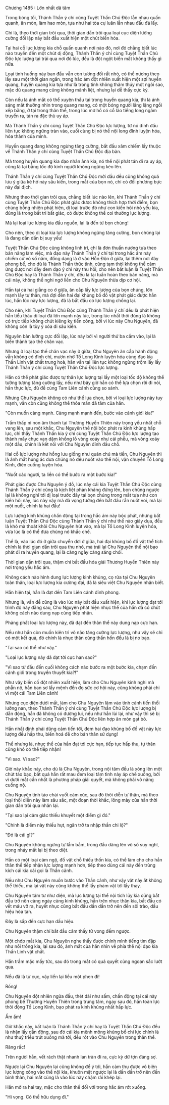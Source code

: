 




Chương 1485 : Lớn nhất dã tâm


Trong bóng tối, Thánh Thần ý chí cùng Tuyệt Thần Chú Độc lẫn nhau quấn quanh, ăn mòn, làm hao mòn, tựa như hai tòa cự luân lẫn nhau đấu đá lấy.

Chỉ là, theo thời gian trôi qua, thời gian dần trôi qua loại cục diện lưỡng cường đối lập này bắt đầu xuất hiện một chút biến hóa.

Tại hai cỗ lực lượng kia chỗ quấn quanh nơi nào đó, nơi đó chẳng biết lúc nào truyền đến một chút dị động, Thánh Thần ý chí cùng Tuyệt Thần Chú Độc lực lượng tại trải qua nơi đó lúc, đều là đột ngột biến mất không thấy gì nữa.

Loại tình huống này ban đầu vẫn còn tương đối rất nhỏ, có thể nương theo lấy sau một thời gian ngắn, trong hắc ám đột nhiên xuất hiện một sợi huyền quang, huyền quang kia tựa như là trong tinh không thâm thúy một ngôi sao, mặc dù quang mang cũng không mãnh liệt, nhưng lại dễ thấy cực kỳ.

Còn nếu là ánh mắt có thể xuyên thấu tại trong huyền quang kia, thì là ánh sáng mắt thường nhìn trong quang mang, có một bóng người lẳng lặng ngồi xếp bằng, ở tại trong thân thể, trong lúc mơ hồ có cổ lão tiếng long ngâm truyền ra, tản ra đặc thù uy áp.

Mà Thánh Thần ý chí cùng Tuyệt Thần Chú Độc lực lượng, từ nó đỉnh đầu liên tục không ngừng tràn vào, cuối cùng bị nó thể nội long đỉnh luyện hóa, hóa thành của mình.

Huyền quang đang không ngừng tăng cường, bắt đầu xâm chiếm lấy thuộc về Thánh Thần ý chí cùng Tuyệt Thần Chú Độc địa bàn.

Mà trong huyền quang kia đạo nhân ảnh kia, nó thể nội phát tán đi ra uy áp, cũng là tại bằng tốc độ kinh người không ngừng kéo lên.

Thánh Thần ý chí cùng Tuyệt Thần Chú Độc mới đầu đều cũng không quá lưu ý giữa kẽ hở này sâu kiến, trong mắt của bọn nó, chỉ có đối phương bực này đại địch.

Nhưng theo thời gian trôi qua, chẳng biết lúc nào lên, khi Thánh Thần ý chí cùng Tuyệt Thần Chú Độc phát giác được không thích hợp thời điểm, bọn chúng bỗng nhiên phát hiện, dị loại trước đó như con kiến hôi nhỏ yếu kia, đúng là trong bất tri bất giác, có được không thể coi thường lực lượng.

Mà lại loại lực lượng kia đầu nguồn, lại là đến từ bọn chúng!

Cho nên, theo dị loại kia lực lượng không ngừng tăng cường, bọn chúng lại là đang dần dần bị suy yếu!

Tuyệt Thần Chú Độc cũng không linh trí, chỉ là đơn thuần nương tựa theo bản năng làm việc, mà đạo này Thánh Thần ý chí tại trong hắc ám này chiếm cứ vô số năm, đồng dạng là ở vào Hỗn Độn ở giữa, lại thêm nơi đây phong bế, cho dù là Thánh Thần thức tỉnh, cũng tạm thời không thể cảm ứng được nơi đây đem đạo ý chí này thu hồi, cho nên bất luận là Tuyệt Thần Chú Độc hay là Thánh Thần ý chí, đều là tại tuần hoàn theo bản năng, mà cái này, không thể nghi ngờ liền cho Chu Nguyên thừa dịp cơ hội.

Hắn tại cả hai giằng co ở giữa, ăn cắp lấy lực lượng của bọn chúng, lớn mạnh lấy tự thân, mà đợi đến hai đại khủng bố đồ vật phát giác được hắn lúc, hắn lúc này lực lượng, đã là bắt đầu có lực lượng chống lại.

Cho nên, khi Tuyệt Thần Chú Độc cùng Thánh Thần ý chí đều là phát hiện hắn tiểu thâu dị loại đã lớn mạnh này lúc, trong lúc nhất thời đúng là không có trực tiếp không chút kiêng kỵ tiến công, bởi vì lúc này Chu Nguyên, đã không còn là tùy ý xóa đi sâu kiến.

Nguyên bản lưỡng cực đối lập, lúc này bởi vì người thứ ba cắm vào, lại là biến thành tạo thế chân vạc.

Nhưng ở loại tạo thế chân vạc này ở giữa, Chu Nguyên ăn cắp hành động vẫn không có đình chỉ, mượn nhờ Tổ Long Kinh luyện hóa cùng đạo kia Thần Linh vật chất trung hoà, hắn vẫn tại liên tục không ngừng trộm lấy lấy Thánh Thần ý chí cùng Tuyệt Thần Chú Độc lực lượng.

Hắn có thể phát giác được tự thân lực lượng tại lấy một loại tốc độ không thể tưởng tượng tăng cường lấy, nếu như bây giờ hắn có thể lựa chọn rời đi nói, hắn thực lực, đủ để cùng Tam Liên cảnh cùng so sánh.

Nhưng Chu Nguyên không có như thế lựa chọn, bởi vì loại lực lượng này tuy mạnh, vẫn còn cũng không thể thỏa mãn dã tâm của hắn.

"Còn muốn càng mạnh. Càng mạnh mạnh đến, bước vào cảnh giới kia!"

Trầm thấp nỉ non âm thanh tại Thương Huyền Thiên này trọng yếu nhất chỗ vang lên, sau một khắc, Chu Nguyên thể nội bộc phát ra kinh khủng hấp lực, chỉ thấy Thánh Thần kia ý chí cùng Tuyệt Thần Chú Độc lực lượng tạo thành mấy chục vạn dặm khổng lồ vòng xoáy như cái phễu, mà vòng xoáy một đầu, chính là kết nối với Chu Nguyên đỉnh đầu chỗ.

Hai cỗ lực lượng như hồng lưu giống như quán chú mà tiến, Chu Nguyên thì là ánh mắt hung ác đưa chúng nó đều nuốt vào thể nội, vận chuyển Tổ Long Kinh, điên cuồng luyện hóa.

"Nuốt các ngươi, ta liền có thể bước ra một bước kia!"

Phát giác được Chu Nguyên ý đồ, lúc này cái kia Tuyệt Thần Chú Độc cùng Thánh Thần ý chí cũng là kịch liệt phản kháng đứng lên, bọn chúng ngược lại là không nghĩ tới dị loại trước đây tại bọn chúng trong mắt tựa như con kiến hôi này, lúc này vậy mà đã vọng tưởng đến bắt đầu rắn nuốt voi, mà lại một nuốt, chính là hai đầu!

Lực lượng kinh khủng chấn động tại trong hắc ám này bộc phát, nhưng bất luận Tuyệt Thần Chú Độc cùng Thánh Thần ý chí như thế nào giãy dụa, đều là khó mà thoát khỏi Chu Nguyên hút vào, mà lại Tổ Long Kinh luyện hóa, vừa lúc là có thể đưa chúng nó khắc chế.

Thế là, vào lúc đó ở giữa chuyển dời ở giữa, hai đại khủng bố đồ vật thể tích chính là thời gian dần trôi qua thu nhỏ, mà trái lại Chu Nguyên thể nội bạo phát đi ra huyền quang, lại là càng ngày càng sáng chói.

Thời gian dần trôi qua, thậm chí bắt đầu hóa giải Thương Huyền Thiên này nơi trọng yếu hắc ám.

Không cách nào hình dung lực lượng kinh khủng, cọ rửa tại Chu Nguyên toàn thân, loại lực lượng kia cường đại, đã là siêu việt Chu Nguyên nhận biết.

Hắn hiện tại, hẳn là đạt đến Tam Liên cảnh đỉnh phong.

Nhưng là, vấn đề cũng là vào lúc này bắt đầu xuất hiện, khi lực lượng đạt tới trình độ này đằng sau, Chu Nguyên phát hiện nhục thể của hắn đã có chút không cách nào dung nạp cùng tiếp nhận.

Phảng phất loại lực lượng này, đã đạt đến thân thể này dung nạp cực hạn.

Nếu như hắn còn muốn kiên trì vô não tăng cường lực lượng, như vậy sẽ chỉ có một kết quả, đó chính là nhục thân cùng thần hồn đều là bị no bạo.

"Tại sao có thể như vậy."

"Loại lực lượng này đã đạt tới cực hạn sao?"

"Vì sao từ đầu đến cuối không cách nào bước ra một bước kia, chạm đến cảnh giới trong truyền thuyết kia?!"

Như vậy biến cố đột nhiên xuất hiện, làm cho Chu Nguyên kinh nghi mà phẫn nộ, hắn ban sơ lấy mệnh đến đọ sức cơ hội này, cũng không phải chỉ vì một cái Tam Liên cảnh!

Nhưng cục diện dưới mắt, làm cho Chu Nguyên lâm vào tình cảnh tiến thối lưỡng nan, theo Thánh Thần ý chí cùng Tuyệt Thần Chú Độc lực lượng bị dẫn động, hắn đã không có đường lui, nếu như hắn lùi lại, như vậy thì sẽ bị Thánh Thần ý chí cùng Tuyệt Thần Chú Độc liên hợp ăn mòn gạt bỏ.

Hắn nhất định phải dũng cảm tiến tới, đem hai đạo khủng bố đồ vật này lực lượng đều hấp thu, biến hoá để cho bản thân sử dụng!

Thế nhưng là, nhục thể của hắn đạt tới cực hạn, tiếp tục hấp thu, tự thân cũng khó có thể tiếp nhận!

"Vì sao. Vì sao?"

Giờ này khắc này, cho dù là Chu Nguyên, trong nội tâm đều là xông lên một chút táo bạo, bất quá hắn rất mau đem loại tâm tình này áp chế xuống, bởi vì dưới mắt cần nhất là phương pháp giải quyết, mà không phải vô năng cuồng nộ.

Chu Nguyên tỉnh táo chải vuốt cảm xúc, sau đó thôi diễn tự thân, mà theo loại thôi diễn này làm sâu sắc, một đoạn thời khắc, lông mày của hắn thời gian dần trôi qua nhăn lại.

"Tại sao lại cảm giác thiếu khuyết một điểm gì đó."

"Chính là điểm này thiếu hụt, ngăn trở ta nhập thần chi lộ?"

"Đó là cái gì?"

Chu Nguyên không ngừng tự lẩm bẩm, trong đầu dâng lên vô số suy nghĩ, trong nháy mắt lại bị theo diệt.

Hắn có một loại cảm ngộ, đồ vật chỗ thiếu thốn kia, có thể làm cho cho hắn thân thể tiếp nhận lực lượng mạnh hơn, tiếp theo dùng cái này đến trùng kích cái kia cái gọi là Thần cảnh.

Nếu như Chu Nguyên muốn bước vào Thần cảnh, như vậy vật này ắt không thể thiếu, mà lại vật này cũng không thể lấy phàm vật tới lấy thay.

Chu Nguyên tâm tư như điện, mà lực lượng tại thể nội tích lũy kia cũng bắt đầu trở nên càng ngày càng kinh khủng, hắn trên nhục thân kia, bắt đầu có vết máu vỡ ra, huyết nhục cũng bắt đầu dần dần trở nên đến sôi trào, dấu hiệu hòa tan.

Đây là sắp đến cực hạn dấu hiệu.

Chu Nguyên thậm chí bắt đầu cảm thấy tử vong đếm ngược.

Một chớp mắt kia, Chu Nguyên nghe thấy được chính mình tiếng tim đập như nổi trống kia, lại sau đó, ánh mắt của hắn nhìn về phía thể nội đạo kia Thần Linh vật chất.

Hắn trầm mặc mấy tức, sau đó trong mắt có quả quyết cùng ngoan sắc lướt qua.

Nếu đã là tử cục, vậy liền lại liều một phen đi!

Rống!

Chu Nguyên đột nhiên ngửa đầu, thét dài như sấm, chấn động tại cái này phong bế Thương Huyền Thiên trong trung tâm, ngay sau đó, hắn toàn lực thôi động Tổ Long Kinh, bạo phát ra kinh khủng nhất hấp lực.

Ầm ầm!

Giờ khắc này, bất luận là Thánh Thần ý chí hay là Tuyệt Thần Chú Độc đều là nhận lấy dẫn động, sau đó cái kia mênh mông khủng bố chi lực chính là như thuỷ triều trút xuống mà tới, đều rót vào Chu Nguyên trong thân thể.

Răng rắc!

Trên người hắn, vết rách thật nhanh lan tràn đi ra, cực kỳ dữ tợn đáng sợ.

Ngược lại Chu Nguyên lại cũng không để ý tới, hắn cảm thụ được vô biên lực lượng xông vào thể nội kia, khuôn mặt ngược lại là dần dần trở nên đến bình thản, hai mắt cũng là vào lúc này chậm rãi khép lại.

Hắn mở ra hai tay, mặc cho thân thể đối với trong hắc ám rớt xuống.

"Hi vọng. Có thể hữu dụng đi."




